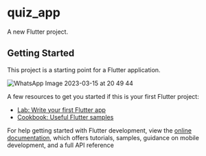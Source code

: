 # quiz_app

A new Flutter project.

## Getting Started

This project is a starting point for a Flutter application.

![WhatsApp Image 2023-03-15 at 20 49 44](https://user-images.githubusercontent.com/101827986/225356884-2ebea198-aa52-433f-b01b-16bc5106c735.jpg)


A few resources to get you started if this is your first Flutter project:

- [Lab: Write your first Flutter app](https://docs.flutter.dev/get-started/codelab)
- [Cookbook: Useful Flutter samples](https://docs.flutter.dev/cookbook)

For help getting started with Flutter development, view the
[online documentation](https://docs.flutter.dev/), which offers tutorials,
samples, guidance on mobile development, and a full API reference
